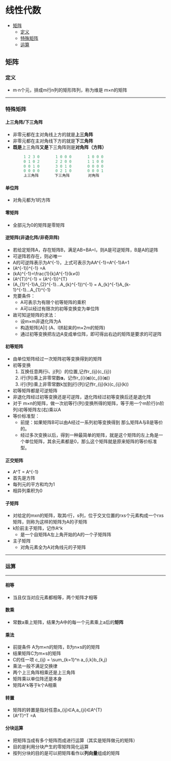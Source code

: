 # 线性代数

* [矩阵](#矩阵)
	* [定义](#定义)
	* [特殊矩阵](#特殊矩阵)
	* [运算](#)



## 矩阵

### 定义

- m·n个元，排成m行n列的矩形阵列，称为维是 m×n的矩阵



- - -



### 特殊矩阵
#### 上三角阵/下三角阵

- 非零元都在主对角线上方的就是**上三角阵**
- 非零元都在主对角线下方的就是**下三角阵**
- **既是**上三角阵**又是**下三角阵则是**对角阵（方阵）**

```python
		1 2 3 0       1 0 0 0       1 0 0 0
		0 1 0 2       2 2 0 0       1 1 0 0
		0 0 1 0       3 0 1 0       0 0 0 0
		0 0 0 0       0 2 1 0       0 0 0 1
        上三角阵	   下三角阵        对角阵
```

#### 单位阵
- 对角元都为1的方阵

#### 零矩阵
- 全部元为0的矩阵是零矩阵

#### 逆矩阵(非退化阵/非奇异阵)

- 若给定矩阵A，存在矩阵B，满足AB=BA=I，则A是可逆矩阵，B是A的逆阵
- 可逆阵若存在，则必唯一
- A的可逆阵表示为A^{-1}，上式可表示为AA^{-1}=A^{-1}A=1
-  (A^{-1})^{-1} =A 
- (kA)^{-1}=\frac{1}{k}A^{-1}(k≠0)
- (A^{T})^{-1} = (A^{-1})^{T}
-  (A_{1}^{-1}A_{2}^{-1}...A_{k}^{-1})^{-1} = A_{k}^{-1}A_{k-1}^{-1}...A_{1}^{-1}
- 充要条件：
	- A可表示为有限个初等矩阵的乘积
    - A可以经过有限次的初等变换变为单位阵
- 故可知逆矩阵的求法：
	- 设m×m非退化阵为A
	- 构造矩阵[A|I] (A、I拼起来的m×2m的矩阵)
	- 通过初等变换把左边A变成单位阵，即可得出右边的矩阵是要求的可逆阵


#### 初等矩阵

- 由单位矩阵经过一次矩阵初等变换得到的矩阵
- 初等变换
	1. 互换任意两行i、j(列）的位置,记作r_{ij}(c_{ij})
	2. i行(列)乘上非零常数𝛂，记作r_{i}(𝛂)(c_{i}(𝛂))
	3. i行(列)乘上非零常数k加到j行(列)记作r_{ij}(k)(c_{ij}(k))
- 初等矩阵都是可逆矩阵
- 非退化阵经过初等变换还是可逆阵，退化阵经过初等变换后还是退化阵
- 对于 m×n的矩阵，做一次初等行(列)变换所得的矩阵，等于用一个m阶行(n阶列)初等矩阵左(右)乘以A
- 等价标准型：
	- 前提：如果矩阵B可以由A经过一系列初等变换得到 那么矩阵A与B是等价的。
	- 经过多次变换以后，得到一种最简单的矩阵，就是这个矩阵的左上角是一个单位矩阵，其余元素都是0，那么这个矩阵就是原来矩阵的等价标准型。

#### 正交矩阵

- A^T = A^{-1}
- 首先是方阵
- 每列元的平方和均为1
- 相异列乘积为0

#### 子矩阵

- 对给定的mxn的矩阵，取其r行，s列，位于交叉位置的rxs个元素构成一个rxs矩阵，则称为这样的矩阵为A的子矩阵
- k阶前主子矩阵，记作A^k
	- 是一个自矩阵A左上角开始的A的一个子矩阵阵
- 主子矩阵
	- 对角元素全为A对角线元的子矩阵

- - -

### 运算

_ _ _

#### 相等

- 当且仅当对应元素都相等，两个矩阵才相等

#### 数乘

- 常数a乘上矩阵，结果为A中的每一个元素乘上a后的**矩阵**

#### 乘法

- 前提条件  A为m×n的矩阵，B为n×s的的矩阵
- 结果矩阵C为m×s的矩阵
- C的任一项 c_{ij} = \sum_{k=1}^n a_{i,k}b_{k,j}
- 乘法一般不满足交换律
- 两个上三角阵相乘还是上三角阵
- 矩阵乘以单位阵还是本身
- 矩阵A^k等于k个A相乘

#### 转置

- 矩阵的转置是指对任意a_{ij}∈A,a_{ji}∈A^{T}
-  (A^T)^T =A

#### 分块运算

- 把矩阵当成有多个矩阵而成进行运算（其实是矩阵做元的矩阵）
- 目的是利用分块产生的零矩阵简化运算
- 按列分块的目的是可以把矩阵看作以**列向量**组成的矩阵
